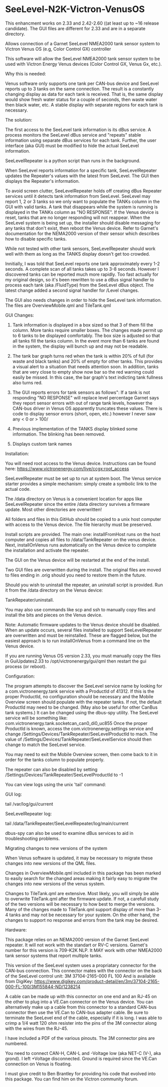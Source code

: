 # SeeLevel-N2K-Victron-VenusOS

This enhancment works on 2.33 and 2.42-2.60 ((at least up to ~16 release candidate).
The GUI files are different for 2.33 and are in a separate directory.

Allows connection of a Garnet SeeLevel NMEA2000 tank sensor system to Victron Venus OS (e.g, Color Control GX) controller

This software will allow the SeeLevel NMEA2000 tank sensor system to be used with
Victron Energy Venus devices (Color Control GX, Venus Gx, etc.).

Why this is needed:

Venus software only supports one tank per CAN-bus device and SeeLevel reports up to 3 tanks on the same connection. The result is a constantly changing display as data for each tank is received. That is, the same display would show fresh water status for a couple of seconds, then waste water then black water, etc. A stable display with separate regions for each tank is necessary.

The solution:

The first access to the SeeLevel tank information is its dBus service.
A process monitors the SeeLevel dBus service and "repeats" stable information using separate dBus services for each tank.
Further, the user interface (aka GUI) must be modified to hide the actual SeeLevel information.

SeeLevelRepeater is a python script than runs in the background.

When SeeLevel reports information for a specific tank, SeeLevelRepeater updates the Repeater's values with the latest from SeeLevel. The GUI then displays the Repeater's information.

To avoid screen clutter, SeeLevelRepeater holds off creating dBus Repeater services until it detects tank information from SeeLevel. SeeLevel may report 1, 2 or 3 tanks so we only want to populate the TANKs column in the GUI with valid tanks. A tank that disappears while the system is running is displayed in the TANKs column as "NO RESPONSE". If the Venus device is reset, tanks that are no longer responding will not reappear. When the SeeLevel system is being set up, the installer should disable messaging for any tanks that don't exist, then reboot the Venus device. Refer to Garnet's documentation for the NEMA2000 version of their sensor which describes how to disable specific tanks.

While not tested with other tank sensors, SeeLevelRepeater should work well with them as long as the TANKS display doesn't get too crowded.

Innitially, I was told that SeeLevel reports one tank approximately every 1-2 seconds. A complete scan of all tanks takes up to 3-8 seconds. However I discovered tanks can be reported much more rapidly. Too fast actually for my original design, so it's been rewritten to use a dBus signal handler to process each tank (aka /FluidType) from the SeeLevel dBus object.
The latest change added a second signal handler for /Level changes.

The GUI also needs changes in order to hide the SeeLevel tank information. The files are OverviewMobile.qml and TileTank.qml 

GUI Changes:

1) Tank information is displayed in a box sized so that 3 of them fill the column. More tanks require smaller boxes. The changes made permit up to 6 tanks to be displayed comfortably. The box size is adjusted so that all tanks fill the tanks column. In the event more than 6 tanks are found in the system, the display will bunch up and may not be readable.

2) The tank bar graph turns red when the tank is within 20% of full (for waste and black tanks) and 20% of empty for other tanks. This provides a visual alert to a situation that needs attention soon. In addition, tanks that are very close to empty show now bar so the red warning could easily be missed. In this case, the bar graph's text indicting tank fullness also turns red.

4) The GUI reports errors for tank sensors as follows":
  If a tank is not responding "NO RESPONSE" will replace level percentage
  Garnet says they report sensor errors with out of range tank levels, however the CAN-bus driver in Venus OS apparently
  truncates these values. There is code to display sensor errors (short, open, etc.) however I never saw any < 0 or > 100/  

5) Previous implementation of the TANKS display blinked some information. The blinking has been removed.

6) Displays custom tank names


Installation:

You will need root access to the Venus device. Instructions can be found here:
https://www.victronenergy.com/live/ccgx:root_access

SeeLevelRepeater must be set up to run at system boot. The Venus service starter provides a simple mechanism: simply create a symbolic link to the actual code. 

The /data directory on Venus is a convenient location for apps like SeeLevelRepeater since the entire /data directory survives a firmware update. Most other directories are overwritten! 

All folders and files in this GitHub should be copied to a unix host computer with access to the Venus device. The file hierarchy must be preserved.

Install scripts are provided. The main one: installFromHost runs on the host computer and copies all files to /data/TankRepeater on the venus device. Next, installOnVenus runs automatically on the Venus device to complete the installation and activate the repeater.

The GUI on the Venus device will be restarted at the end of the install.

Two GUI files are overwritten during the install.
The original files are moved to files ending in .orig should you need to restore them in the future.

Should you wish to uninstall the repeater, an uninstall script is provided. Run it from the /data directory on the Venus device:

TankRepeater/uninstall.

You may also use commands like scp and ssh to manually copy files and install the bits and pieces on the Venus device.

Note: Automatic firmware updates to the Venus device should be disabled. When an update occurs, several files installed to support SeeLevelRepeater are overwritten and must be reinstalled. These are flagged below, but the easiest approach is to run installOnVenus from a command line on the Venus device.

If you are running Venus OS version 2.33, you must manually copy the files in GuiUpdates2.33 to /opt/victronenergy/gui/qml then restart the gui process (or reboot).


Configuration:

The program attempts to discover the SeeLevel service name by looking for a com.victronenergy.tank service with a ProductId of 41312.
If this is the proper ProductId, no configuration should be necessary and the Mobile Overview screen should populate with the repeater tanks. If not, the default ProductId may need to be changed. (May also be useful for other CanBus tank systems.)
It can be changed using the dbus-spy utility.
The SeeLevel service  will be something like: com.victronenergy.tank.socketcan_can0_di0_uc855
Once the proper ProductId is known, access the com.victronenergy.settings service
and change /Settings/Devices/TankRepeater/SeeLevelProductId to mach.
The value of /Settings/Devices/TankRepeater/SeeLevelService should then change to match the SeeLevel service.

You may need to exit the Mobile Overview screen, then come back to it in order for the tanks column to populate properly.

The repeater can also be disabled by setting /Settings/Devices/TankRepeater/SeeLevelProductId to -1



You can view logs using the unix 'tail' command:

GUI log:

tail /var/log/gui/current

SeeLevelRepeater log:

tail /data/TankRepeater/SeeLevelRepeater/log/main/current

dbus-spy can also be used to examine dBus services to aid in troubleshooting problems.


Migrating changes to new versions of the system

When Venus software is updated, it may be necessary to migrate these changes into new versions of the QML files. 

Changes in OverviewMobile.qml included in this package has been marked to easily search for the changed areas making it fairly easy to migrate the changes into new versions of the venus system.

Changes to TileTank.qml are extensive. Most likely, you will simply be able to overwrite TileTank.qml after the firmware update. If not, a carefull study of the two versions will be necessary to how best to merge the versions. Many of the changes made to TileTank.qml support display of more than 3-4 tanks and may not be necessary for your system. On the other hand, the changes to support no response and errors from the tank may be desired.

Hardware:

This package relies on an NEMA2000 version of the Garnet SeeLevel repeater. It will not work with the standart or RV-C versions. Garnet's number for this version is 709-K2K NLP. It MAY work with other NMEA2000 tank sensor systems that report multiple tanks. 

This version of the SeeLevel system uses a propriatary connector for the CAN-bus connection.
This connector mates with the connector on the back of the SeeLevel control unit: 3M 37104-2165-000 FL 100
And is available from DigiKey: https://www.digikey.com/product-detail/en/3m/37104-2165-000-FL-100/3M155844-ND/1238214

A cable can be made up with this connector on one end and an RJ-45 on the other to plug into a VE.Can connector on the Venus device. You can alternatively make up a cable from this connector to a standard CAN-bus connector then use the VE.Can to CAN-bus adapter cable. Be sure to terminate the SeeLevel end of the cable, especially if it is long. I was able to crimp a 1/4 watt 120 ohm resister into the pins of the 3M connector along with the wires from the RJ-45.

I have included a PDF of the various pinouts. The 3M connector pins are numbered.

You need to connect CAN-H, CAN-L and -Voltage low (aka NET-C (V-), aka grond). I left +Voltage disconnected. Ground is required since the VE.Can connection on Venus is floating.


I must give credit to Ben Brantley for providing his code that evolved into this package. You can find him on the Victron community forum.

